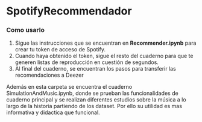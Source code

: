 # SpotifyRecommendador

### Como usarlo
1. Sigue las instrucciones que se encuentran en **Recommender.ipynb** para crear tu token de acceso de Spotify.  
2. Cuando haya obtenido el token, sigue el resto del cuaderno para que te generen listas de reproducción en cuestión de segundos.  
3. Al final del cuaderno, se encuentran los pasos para transferir las recomendaciones a Deezer

Además en esta carpeta se encuentra el cuaderno SimulationAndMusic.ipynb, donde se prueban las funcionalidades de cuaderno principal y se realizan diferentes estudios sobre la música a lo largo de la historia partiendo de los dataset.
Por ello su utilidad es mas informativa y didactica que funcional.
